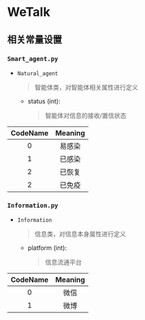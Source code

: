 # WeTalk

## 相关常量设置
### `Smart_agent.py`
- `Natural_agent`
  > 智能体类，对智能体相关属性进行定义
    - status (int):
        > 智能体对信息的接收/置信状态
      
| CodeName    | Meaning    |
| :--------:  | :-----: |
| 0        | 易感染      |
| 1        | 已感染      |
| 2        | 已恢复      |
| 2        | 已免疫      |

### `Information.py`
- `Information`
  > 信息类，对信息本身属性进行定义
    - platform (int):
        > 信息流通平台
    
| CodeName    | Meaning    |
| :--------:  | :-----: |
| 0        | 微信      |
| 1        | 微博      |